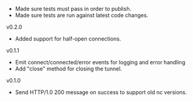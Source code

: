 * Made sure tests must pass in order to publish.
* Made sure tests are run against latest code changes.

v0.2.0
* Added support for half-open connections.

v0.1.1
* Emit connect/connected/error events for logging and error handling
* Add "close" method for closing the tunnel.

v0.1.0

* Send HTTP/1.0 200 message on success to support old nc versions.
